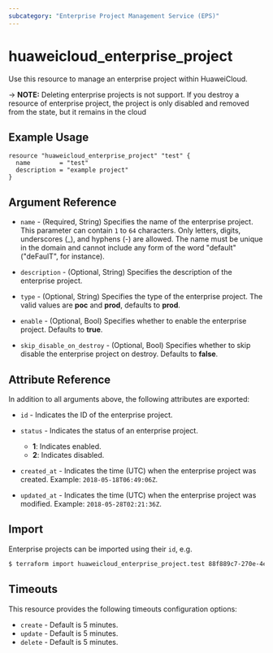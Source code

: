 ```yaml
---
subcategory: "Enterprise Project Management Service (EPS)"
---
```


# huaweicloud_enterprise_project

Use this resource to manage an enterprise project within HuaweiCloud.

-> **NOTE:** Deleting enterprise projects is not support. If you destroy a resource of enterprise project,
  the project is only disabled and removed from the state, but it remains in the cloud

## Example Usage

```hcl
resource "huaweicloud_enterprise_project" "test" {
  name        = "test"
  description = "example project"
}
```

## Argument Reference

* `name` - (Required, String) Specifies the name of the enterprise project.
  This parameter can contain `1` to `64` characters. Only letters, digits, underscores (_), and hyphens (-) are allowed.
  The name must be unique in the domain and cannot include any form of the word "default" ("deFaulT", for instance).

* `description` - (Optional, String) Specifies the description of the enterprise project.

* `type` - (Optional, String) Specifies the type of the enterprise project.
  The valid values are **poc** and **prod**, defaults to **prod**.

* `enable` - (Optional, Bool) Specifies whether to enable the enterprise project. Defaults to **true**.

* `skip_disable_on_destroy` - (Optional, Bool) Specifies whether to skip disable the enterprise project on destroy.
  Defaults to **false**.

## Attribute Reference

In addition to all arguments above, the following attributes are exported:

* `id` - Indicates the ID of the enterprise project.

* `status` - Indicates the status of an enterprise project.
  + **1**: Indicates enabled.
  + **2**: Indicates disabled.

* `created_at` - Indicates the time (UTC) when the enterprise project was created. Example: `2018-05-18T06:49:06Z`.

* `updated_at` - Indicates the time (UTC) when the enterprise project was modified. Example: `2018-05-28T02:21:36Z`.

## Import

Enterprise projects can be imported using their `id`, e.g.

```bash
$ terraform import huaweicloud_enterprise_project.test 88f889c7-270e-4e77-8230-bf7db08d9b0e
```

## Timeouts

This resource provides the following timeouts configuration options:

* `create` - Default is 5 minutes.
* `update` - Default is 5 minutes.
* `delete` - Default is 5 minutes.

